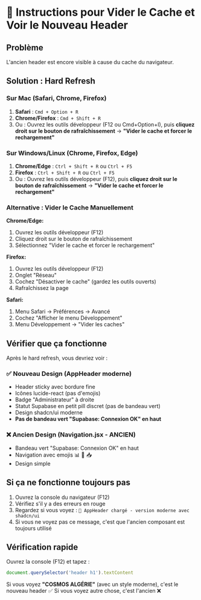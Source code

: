# 🔄 Instructions pour Vider le Cache et Voir le Nouveau Header

## Problème
L'ancien header est encore visible à cause du cache du navigateur.

## Solution : Hard Refresh

### Sur Mac (Safari, Chrome, Firefox)
1. **Safari** : `Cmd + Option + R`
2. **Chrome/Firefox** : `Cmd + Shift + R`
3. Ou : Ouvrez les outils développeur (F12 ou Cmd+Option+I), puis **cliquez droit sur le bouton de rafraîchissement** → **"Vider le cache et forcer le rechargement"**

### Sur Windows/Linux (Chrome, Firefox, Edge)
1. **Chrome/Edge** : `Ctrl + Shift + R` ou `Ctrl + F5`
2. **Firefox** : `Ctrl + Shift + R` ou `Ctrl + F5`
3. Ou : Ouvrez les outils développeur (F12), puis **cliquez droit sur le bouton de rafraîchissement** → **"Vider le cache et forcer le rechargement"**

### Alternative : Vider le Cache Manuellement

**Chrome/Edge:**
1. Ouvrez les outils développeur (F12)
2. Cliquez droit sur le bouton de rafraîchissement
3. Sélectionnez "Vider le cache et forcer le rechargement"

**Firefox:**
1. Ouvrez les outils développeur (F12)
2. Onglet "Réseau"
3. Cochez "Désactiver le cache" (gardez les outils ouverts)
4. Rafraîchissez la page

**Safari:**
1. Menu Safari → Préférences → Avancé
2. Cochez "Afficher le menu Développement"
3. Menu Développement → "Vider les caches"

## Vérifier que ça fonctionne

Après le hard refresh, vous devriez voir :

### ✅ Nouveau Design (AppHeader moderne)
- Header sticky avec bordure fine
- Icônes lucide-react (pas d'emojis)
- Badge "Administrateur" à droite
- Statut Supabase en petit pill discret (pas de bandeau vert)
- Design shadcn/ui moderne
- **Pas de bandeau vert "Supabase: Connexion OK" en haut**

### ❌ Ancien Design (Navigation.jsx - ANCIEN)
- Bandeau vert "Supabase: Connexion OK" en haut
- Navigation avec emojis 📊 👟 📥
- Design simple

## Si ça ne fonctionne toujours pas

1. Ouvrez la console du navigateur (F12)
2. Vérifiez s'il y a des erreurs en rouge
3. Regardez si vous voyez : `🚀 AppHeader chargé - version moderne avec shadcn/ui`
4. Si vous ne voyez pas ce message, c'est que l'ancien composant est toujours utilisé

## Vérification rapide

Ouvrez la console (F12) et tapez :
```javascript
document.querySelector('header h1').textContent
```

Si vous voyez **"COSMOS ALGÉRIE"** (avec un style moderne), c'est le nouveau header ✅
Si vous voyez autre chose, c'est l'ancien ❌

